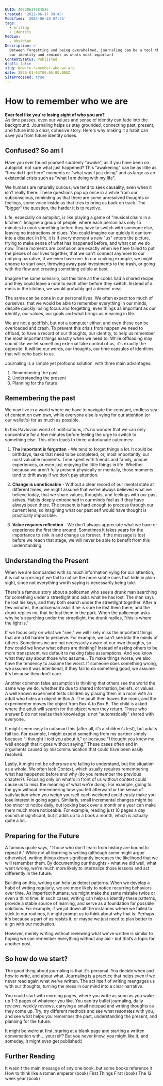 ```yaml
---
UUID: 20220617084526
Created: '2022-06-17 08:45'
Modified: '2024-06-20 07:45'
tags:
  - writing
  - identity
Medium:
  - Obsidian
Description: >-
  Between forgetting and being overwhelmed, journaling can be a tool that holds
  our identity and reminds us whats most important
ContentStatus: Published
draft: false
slug: how-to-remember-who-we-are
date: 2025-01-03T00:00:00.000Z
SiteProcssed: true
---
```


# How to remember who we are

**Ever feel like you're losing sight of who you are?**  
As time passes, even our values and sense of identity can fade into the background. Journaling helps us stay grounded, connecting past, present, and future into a clear, cohesive story. Here's why making it a habit can save you from future identity crises.

<!-- truncate -->

## Confused? So am I

Have you ever found yourself suddenly "awake", as if you have been on autopilot, not sure what just happened? This "awakening" can be as little as "how did I get here" moments or "what was I just doing" and as large as an existential crisis such as "what I am doing with my life".

We humans are naturally curious; we tend to seek causality, even when it isn't really there. These questions pop up once in a while from our subconscious, reminding us that there are some unresolved thoughts or feelings, some voice inside us that tries to bring us back on track. The "bigger" the question, the harder it is to resolve. 

Life, especially on autopilot, is like playing a game of "musical chairs in a kitchen". Imagine a group of people, where each person has only 15 minutes to cook something before they have to switch with someone else, leaving no instructions or clues. You could imagine our quickly it can turn into a disaster. In life, it is if every moment a new "us" enters the picture, trying to make sense of what has happened before, and what can we do now. These moments are confusion are exactly when we have failed to put the pieces of our lives together, that we can't connect anymore to our unifying narrative, if we even have one. In our cooking example, we might choose to start over, throwing away past investments to the trash, or going with the flow and creating something edible at best. 

Imagine the same scenario, but this time all the cooks had a shared recipe, and they could leave a note to each other before they switch. Instead of a mess in the kitchen, we would probably get a decent meal.

The same can be done in our personal lives. We often expect too much of ourselves, that we would be able to remember everything in our minds, despite quickly losing focus and forgetting, even things as important as our identity, our values, our goals and what brings us meaning in life. 

We are not a goldfish, but not a computer either, and even these can be overloaded and crash. To prevent this crisis from happen we need to offload, to have a record of our thoughts, our identity, to help us remember the most important things exactly when we need to. While offloading may sound like we let something external take control of us, it's exactly the opposite. It will be our words, our thoughts, our time capsules of identities that will echo back to us.

Journaling is a simple yet profound solution, with three main advantages:
1. Remembering the past
2. Understanding the present
3. Planning for the future

## Remembering the past

We now live in a world where we have to navigate the constant, endless sea of content on own own, while everyone else is vying for our  attention (or our wallet's) for as much as possible.

In this Pavlovian world of notifications, it’s no wonder that we can only concentrate for a few minutes before feeling the urge to switch to something else. This often leads to three unfortunate outcomes:

1. **The important is forgotten** - We tend to forget things a lot. It could be birthdays, tasks that need to be completed, or, most importantly, our most valuable moments. Time spent with friends and family, unique experiences, or even just enjoying the little things in life. Whether because we aren't fully present physically or mentally, those moments tend to drift away if we don't pay attention.

2. **Change is unnoticeable** - Without a clear record of our mental state at different times, we might assume that we've always believed what we believe today, that we share values, thoughts, and feelings with our past selves. Habits deeply entrenched in our minds feel as if they have always been there. The present is hard enough to process through our current lens, so imagining what our past self would have thought is practically impossible.

3. **Value requires reflection** - We don't always appreciate what we have or experience the first time around. Sometimes it takes years for the importance to sink in and change us forever. If the message is lost before we reach that stage, we will never be able to benefit from this understanding.

## Understanding the Present

When we are bombarded with so much information vying for our attention, it is not surprising if we fail to notice the more subtle cues that hide in plain sight, since not everything worth saying is necessarily being told.

There's a famous story about a policeman who sees a drunk man searching for something under a streetlight and asks what he has lost. The man says he lost his keys, and they both search under the streetlight together. After a few minutes, the policeman asks if he is sure he lost them there, and the drunk replies no, that he lost them in the park. When the policeman asks why he's searching under the streetlight, the drunk replies, "this is where the light is."

If we focus only on what we "see," we will likely miss the important things that are a bit harder to perceive. For example, we can't see into the minds of others. Sometimes we are not necessarily aware of our own thoughts, so how could we know what others are thinking? Instead of asking others to be more transparent, we default to making false assumptions. And you know what they say about those who assume... To make things worse, we also have the tendency to assume the worst.
If someone does something wrong, we assume it was intentional, if they fail to do something good, we assume it's because they don't care.

Another common false assumption is thinking that others see the world the same way we do, whether it’s due to shared information, beliefs, or values. A well known experiment tests children by placing them in a room with an adult who hides an object in Box A. The adult then leaves the room, and the experimenter moves the object from Box A to Box B. The child is asked where the adult will search for the object when they return. Those who answer B do not realize their knowledge is not "automatically" shared with everyone.

It might seem easy to outsmart this (after all, it’s a children’s test), but adults fail too. For example, I might expect something from my partner simply because "I thought I told you about it," or because "I thought you knew me well enough that it goes without saying." These cases often end in arguments caused by miscommunication that could have been easily resolved.

Lastly, it might not be others we are failing to understand, but the situation as a whole. We often lack Context, which usually requires remembering what has happened before and why (do you remember the previous chapter?). Focusing only on what's in front of us without context could cause us to miss the meaning of what we're doing. For example, going to the gym without remembering how you felt afterward or the sense of satisfaction when you weigh yourself each weekend could easily make you lose interest in going again. Similarly, small incremental changes might be too minor to notice daily, but looking back over a month or a year can make them much more noticeable. For example, reading just 10 pages a day sounds insignificant, but it adds up to a book a month, which is actually quite a lot.

## Preparing for the Future

A famous quote says, "Those who don't learn from history are bound to repeat it." While not all learning is writing (although some might argue otherwise), writing things down significantly increases the likelihood that we will remember them. By documenting our thoughts - what we did well, what went wrong, we're much more likely to internalize those lessons and act differently in the future.

Building on this, writing can help us detect patterns. When we develop a habit of writing regularly, we are more likely to notice recurring behaviors over time. As imperfect humans, we might make the same mistake twice or even a third time. In such cases, writing can help us identify these patterns, provide a stable source of learning, and serve as a foundation for possible solutions. For example, if we jot down all the instances where we failed to stick to our routines, it might prompt us to think about why that is. Perhaps it's because a part of us resists it, or maybe we just need to plan better to align with our motivation.

However, merely writing without reviewing what we've written is similar to hoping we can remember everything without any aid - but that’s a topic for another post.

## So how do we start?

The good thing about journaling is that it's personal. You decide when and how to write, and about what. Journaling is a practice that helps even if we never read again what we've written. The act itself of writing reengages us with our thoughts, turning the mess in our mind into a clear narrative. 

You could start with morning pages, where you write as soon as you wake up 1-3 pages of whatever you like. You can try bullet journaling, daily reviews, weekly reviews, carrying a small notepad and writing thoughts as they come up. Try, try different methods and see what resonates with you, and see what helps you remember the past, understanding the present, and planning for the future.

It might be weird at first, staring at a blank page and starting a written conversation with... yourself? But you never know, you might like it, and someday, it might even get published:)

## Further Reading
It wasn't the main message of any one book, but some books reference it
How to think like a roman emperor (book)
First Things First (book)
The 12 week year (book)

